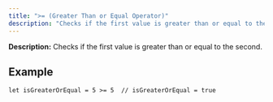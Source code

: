 ```yaml
---
title: ">= (Greater Than or Equal Operator)"
description: "Checks if the first value is greater than or equal to the second."
---
```


**Description:** Checks if the first value is greater than or equal to the second.

## Example

```osprey
let isGreaterOrEqual = 5 >= 5  // isGreaterOrEqual = true
```
